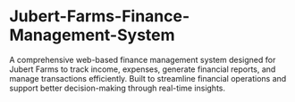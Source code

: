 # Jubert-Farms-Finance-Management-System
A comprehensive web-based finance management system designed for Jubert Farms to track income, expenses, generate financial reports, and manage transactions efficiently. Built to streamline financial operations and support better decision-making through real-time insights.
